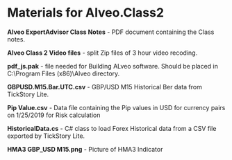 # Materials for Alveo.Class2

**Alveo ExpertAdvisor Class Notes** - PDF document containing the Class notes.

**Alveo Class 2 Video files** - split Zip files of 3 hour video recoding.

**pdf_js.pak** - file needed for Building ALveo software. Should be placed in C:\Program Files (x86)\Alveo directory.

**GBPUSD.M15.Bar.UTC.csv** - GBP/USD M15 Historical Ber data from TickStory Lite.

**Pip Value.csv** - Data file containing the Pip values in USD for currency pairs on 1/25/2019 for Risk calculation

**HistoricalData.cs** - C# class to load Forex Historical data from a CSV file exported by TickStory Lite.

**HMA3 GBP_USD M15.png** - Picture of HMA3 Indicator
